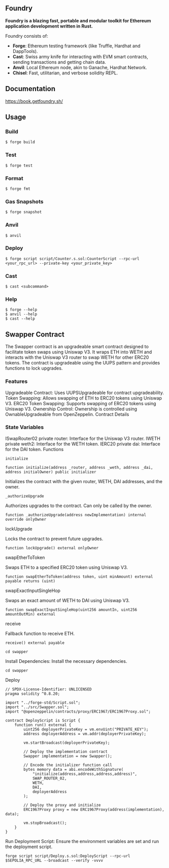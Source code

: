 ## Foundry

**Foundry is a blazing fast, portable and modular toolkit for Ethereum application development written in Rust.**

Foundry consists of:

-   **Forge**: Ethereum testing framework (like Truffle, Hardhat and DappTools).
-   **Cast**: Swiss army knife for interacting with EVM smart contracts, sending transactions and getting chain data.
-   **Anvil**: Local Ethereum node, akin to Ganache, Hardhat Network.
-   **Chisel**: Fast, utilitarian, and verbose solidity REPL.

## Documentation

https://book.getfoundry.sh/

## Usage

### Build

```shell
$ forge build
```

### Test

```shell
$ forge test
```

### Format

```shell
$ forge fmt
```

### Gas Snapshots

```shell
$ forge snapshot
```

### Anvil

```shell
$ anvil
```

### Deploy

```shell
$ forge script script/Counter.s.sol:CounterScript --rpc-url <your_rpc_url> --private-key <your_private_key>
```

### Cast

```shell
$ cast <subcommand>
```

### Help

```shell
$ forge --help
$ anvil --help
$ cast --help
```

## Swapper Contract

The Swapper contract is an upgradeable smart contract designed to facilitate token swaps using Uniswap V3. It wraps ETH into WETH and interacts with the Uniswap V3 router to swap WETH for other ERC20 tokens. The contract is upgradeable using the UUPS pattern and provides functions to lock upgrades.

### Features

Upgradeable Contract: Uses UUPSUpgradeable for contract upgradeability.
Token Swapping: Allows swapping of ETH to ERC20 tokens using Uniswap V3.
ERC20 Token Swapping: Supports swapping of ERC20 tokens using Uniswap V3.
Ownership Control: Ownership is controlled using OwnableUpgradeable from OpenZeppelin.
Contract Details

### State Variables
ISwapRouter02 private router: Interface for the Uniswap V3 router.
IWETH private weth2: Interface for the WETH token.
IERC20 private dai: Interface for the DAI token.
Functions
```shell
initialize
```
```shell
function initialize(address _router, address _weth, address _dai, address initialOwner) public initializer
```
Initializes the contract with the given router, WETH, DAI addresses, and the owner.

```shell
_authorizeUpgrade
```
Authorizes upgrades to the contract. Can only be called by the owner.

```shell
function _authorizeUpgrade(address newImplementation) internal override onlyOwner

```

lockUpgrade

Locks the contract to prevent future upgrades.

```shell
function lockUpgrade() external onlyOwner
```


swapEtherToToken

Swaps ETH to a specified ERC20 token using Uniswap V3.

```shell
function swapEtherToToken(address token, uint minAmount) external payable returns (uint)
```

swapExactInputSingleHop

Swaps an exact amount of WETH to DAI using Uniswap V3.

```shell
function swapExactInputSingleHop(uint256 amountIn, uint256 amountOutMin) external
```
receive

Fallback function to receive ETH.
```shell
receive() external payable
```



```shell
cd swapper
```

Install Dependencies: Install the necessary dependencies.

```shell
cd swapper
```

Deploy
```shell
// SPDX-License-Identifier: UNLICENSED
pragma solidity ^0.8.20;

import "../forge-std/Script.sol";
import "../src/Swapper.sol";
import "@openzeppelin/contracts/proxy/ERC1967/ERC1967Proxy.sol";

contract DeployScript is Script {
    function run() external {
        uint256 deployerPrivateKey = vm.envUint("PRIVATE_KEY");
        address deployerAddress = vm.addr(deployerPrivateKey);

        vm.startBroadcast(deployerPrivateKey);

        // Deploy the implementation contract
        Swapper implementation = new Swapper();

        // Encode the initializer function call
        bytes memory data = abi.encodeWithSignature(
            "initialize(address,address,address,address)", 
            SWAP_ROUTER_02, 
            WETH, 
            DAI, 
            deployerAddress
        );

        // Deploy the proxy and initialize
        ERC1967Proxy proxy = new ERC1967Proxy(address(implementation), data);

        vm.stopBroadcast();
    }
}
```
Run Deployment Script: Ensure the environment variables are set and run the deployment script.
```shell
forge script script/Deploy.s.sol:DeployScript --rpc-url $SEPOLIA_RPC_URL --broadcast --verify -vvvv

```
